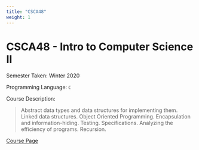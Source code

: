 ```yaml
---
title: "CSCA48"
weight: 1
---
```


# CSCA48 - Intro to Computer Science II

Semester Taken: Winter 2020  

Programming Language: `C`  

Course Description:  

>Abstract data types and data structures for implementing them. Linked data structures. Object Oriented Programming. Encapsulation and information-hiding. Testing. Specifications. Analyzing the efficiency of programs. Recursion.

[Course Page](https://utsc.calendar.utoronto.ca/course/CSCA48H3)



